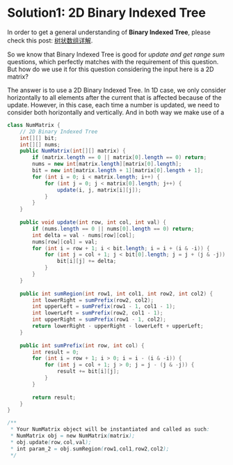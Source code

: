 # Solution1: 2D Binary Indexed Tree

In order to get a general understanding of __Binary Indexed Tree__, please check this post: [树状数组详解](http://blog.csdn.net/Yaokai_AssultMaster/article/details/79492190). 

So we know that Binary Indexed Tree is good for _update and get range sum_ questions, which perfectly matches with the requirement of this question. But how do we use it for this question considering the input here is a 2D matrix? 

The answer is to use a 2D Binary Indexed Tree. In 1D case, we only consider horizontally to all elements after the current that is affected because of the update. However, in this case, each time a number is updated, we need to consider both horizontally and vertically. And in both way we make use of a 

```Java
class NumMatrix {
    // 2D Binary Indexed Tree
    int[][] bit;
    int[][] nums;
    public NumMatrix(int[][] matrix) {
        if (matrix.length == 0 || matrix[0].length == 0) return;
        nums = new int[matrix.length][matrix[0].length];
        bit = new int[matrix.length + 1][matrix[0].length + 1];
        for (int i = 0; i < matrix.length; i++) {
            for (int j = 0; j < matrix[0].length; j++) {
                update(i, j, matrix[i][j]);
            }
        }
    }
    
    public void update(int row, int col, int val) {
        if (nums.length == 0 || nums[0].length == 0) return;
        int delta = val - nums[row][col];
        nums[row][col] = val;
        for (int i = row + 1; i < bit.length; i = i + (i & -i)) {
            for (int j = col + 1; j < bit[0].length; j = j + (j & -j)) {
                bit[i][j] += delta;
            }
        }
    }
    
    public int sumRegion(int row1, int col1, int row2, int col2) {
        int lowerRight = sumPrefix(row2, col2);
        int upperLeft = sumPrefix(row1 - 1, col1 - 1);
        int lowerLeft = sumPrefix(row2, col1 - 1);
        int upperRight = sumPrefix(row1 - 1, col2);
        return lowerRight - upperRight - lowerLeft + upperLeft;
    }
    
    public int sumPrefix(int row, int col) {
        int result = 0;
        for (int i = row + 1; i > 0; i = i - (i & -i)) {
            for (int j = col + 1; j > 0; j = j - (j & -j)) {
                result += bit[i][j];
            }
        }
        
        return result;
    }
}

/**
 * Your NumMatrix object will be instantiated and called as such:
 * NumMatrix obj = new NumMatrix(matrix);
 * obj.update(row,col,val);
 * int param_2 = obj.sumRegion(row1,col1,row2,col2);
 */
```
